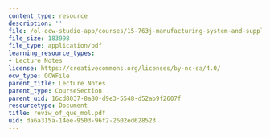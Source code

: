 ```yaml
---
content_type: resource
description: ''
file: /ol-ocw-studio-app/courses/15-763j-manufacturing-system-and-supply-chain-design-spring-2005/da6a315a14ee950396f22602ed628523_reviw_of_que_mol.pdf
file_size: 183998
file_type: application/pdf
learning_resource_types:
- Lecture Notes
license: https://creativecommons.org/licenses/by-nc-sa/4.0/
ocw_type: OCWFile
parent_title: Lecture Notes
parent_type: CourseSection
parent_uid: 16cd8037-8a80-d9e3-5548-d52ab9f2607f
resourcetype: Document
title: reviw_of_que_mol.pdf
uid: da6a315a-14ee-9503-96f2-2602ed628523
---
```

